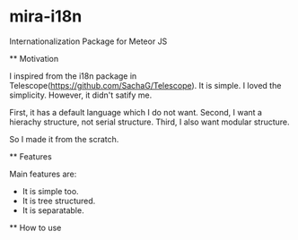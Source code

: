 mira-i18n
=========

Internationalization Package for Meteor JS

** Motivation

I inspired from the i18n package in Telescope(https://github.com/SachaG/Telescope).
It is simple. I loved the simplicity.
However, it didn't satify me. 

First, it has a default language which I do not want.
Second, I want a hierachy structure, not serial structure.
Third, I also want modular structure.

So I made it from the scratch.

** Features

Main features are:
 - It is simple too.
 - It is tree structured.
 - It is separatable.

** How to use




